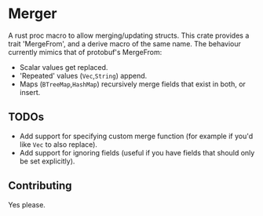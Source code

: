 # Merger
A rust proc macro to allow merging/updating structs. This crate provides a trait 'MergeFrom', and a derive macro of the same name.
The behaviour currently mimics that of protobuf's MergeFrom:
- Scalar values get replaced.
- 'Repeated' values (`Vec`,`String`) append.
- Maps (`BTreeMap`,`HashMap`) recursively merge fields that exist in both, or insert.

## TODOs 
- Add support for specifying custom merge function (for example if you'd like `Vec` to also replace).
- Add support for ignoring fields (useful if you have fields that should only be set explicitly).

## Contributing
Yes please. 

